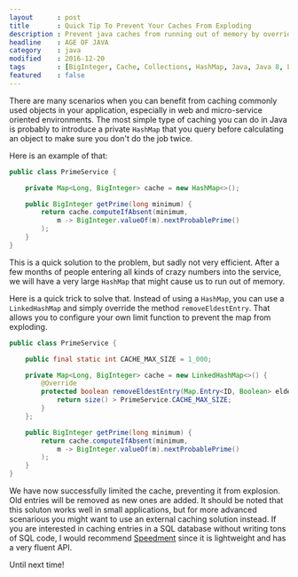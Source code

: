 ```yaml
---
layout      : post
title       : Quick Tip To Prevent Your Caches From Exploding
description : Prevent java caches from running out of memory by overriding a method in LinkedHashMap
headline    : AGE OF JAVA
category    : java
modified    : 2016-12-20
tags        : [BigInteger, Cache, Collections, HashMap, Java, Java 8, LinkedHashMap, Primes, Speedment, Webservice]
featured    : false
---
```


There are many scenarios when you can benefit from caching commonly used objects in your application, especially in web and micro-service oriented environments. The most simple type of caching you can do in Java is probably to introduce a private `HashMap` that you query before calculating an object to make sure you don't do the job twice.

Here is an example of that:

```java
public class PrimeService {

    private Map<Long, BigInteger> cache = new HashMap<>();

    public BigInteger getPrime(long minimum) {
        return cache.computeIfAbsent(minimum, 
            m -> BigInteger.valueOf(m).nextProbablePrime()
        );
    }
}
```

This is a quick solution to the problem, but sadly not very efficient. After a few months of people entering all kinds of crazy numbers into the service, we will have a very large `HashMap` that might cause us to run out of memory.

Here is a quick trick to solve that. Instead of using a `HashMap`, you can use a `LinkedHashMap` and simply override the method `removeEldestEntry`. That allows you to configure your own limit function to prevent the map from exploding.

```java
public class PrimeService {

    public final static int CACHE_MAX_SIZE = 1_000;

    private Map<Long, BigInteger> cache = new LinkedHashMap<>() {
        @Override
        protected boolean removeEldestEntry(Map.Entry<ID, Boolean> eldest) {
            return size() > PrimeService.CACHE_MAX_SIZE;
        }
    };

    public BigInteger getPrime(long minimum) {
        return cache.computeIfAbsent(minimum, 
            m -> BigInteger.valueOf(m).nextProbablePrime()
        );
    }
}
```

We have now successfully limited the cache, preventing it from explosion. Old entries will be removed as new ones are added. It should be noted that this soluton works well in small applications, but for more advanced scenarious you might want to use an external caching solution instead. If you are interested in caching entries in a SQL database without writing tons of SQL code, I would recommend [Speedment](https://github.com/speedment/speedment) since it is lightweight and has a very fluent API.

Until next time!

